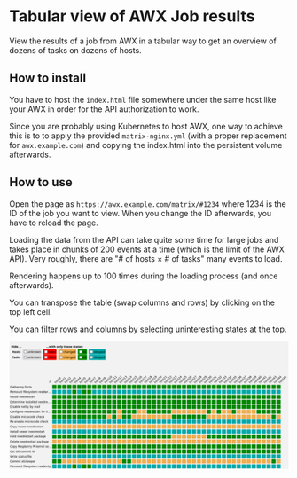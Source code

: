 # Tabular view of AWX Job results

View the results of a job from AWX in a tabular way to get an overview of dozens
of tasks on dozens of hosts.

## How to install

You have to host the `index.html` file somewhere under the same host like your
AWX in order for the API authorization to work.

Since you are probably using Kubernetes to host AWX, one way to achieve this is
to to apply the provided `matrix-nginx.yml` (with a proper replacement for
`awx.example.com`) and copying the index.html into the persistent volume
afterwards.

## How to use

Open the page as `https://awx.example.com/matrix/#1234` where 1234 is the ID of
the job you want to view. When you change the ID afterwards, you have to reload
the page.

Loading the data from the API can take quite some time for large jobs and takes
place in chunks of 200 events at a time (which is the limit of the AWX API).
Very roughly, there are "# of hosts × # of tasks" many events to load.

Rendering happens up to 100 times during the loading process (and once
afterwards).

You can transpose the table (swap columns and rows) by clicking on the top left
cell.

You can filter rows and columns by selecting uninteresting states at the top.

![Screenshot](screenshot.png)
